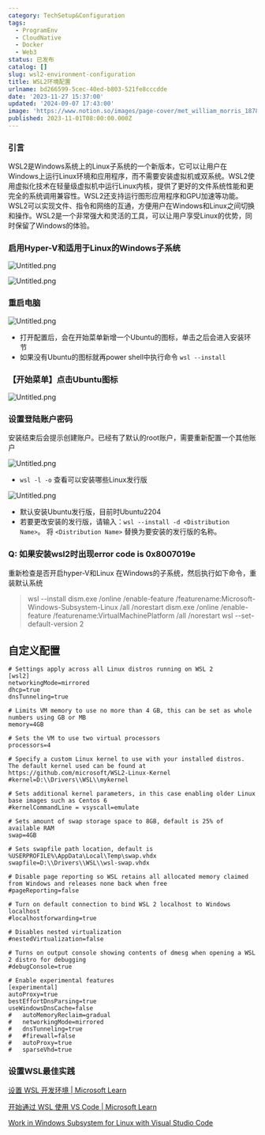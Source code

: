 ```yaml
---
category: TechSetup&Configuration
tags:
  - ProgramEnv
  - CloudNative
  - Docker
  - Web3
status: 已发布
catalog: []
slug: wsl2-environment-configuration
title: WSL2环境配置
urlname: bd266599-5cec-40ed-b803-521fe8cccdde
date: '2023-11-27 15:37:00'
updated: '2024-09-07 17:43:00'
image: 'https://www.notion.so/images/page-cover/met_william_morris_1878.jpg'
published: 2023-11-01T08:00:00.000Z
---
```


### 引言


WSL2是Windows系统上的Linux子系统的一个新版本，它可以让用户在Windows上运行Linux环境和应用程序，而不需要安装虚拟机或双系统。WSL2使用虚拟化技术在轻量级虚拟机中运行Linux内核，提供了更好的文件系统性能和更完全的系统调用兼容性。WSL2还支持运行图形应用程序和GPU加速等功能。WSL2可以实现文件、指令和网络的互通，方便用户在Windows和Linux之间切换和操作。WSL2是一个非常强大和灵活的工具，可以让用户享受Linux的优势，同时保留了Windows的体验。


### 启用Hyper-V和适用于Linux的Windows子系统


![Untitled.png](https://prod-files-secure.s3.us-west-2.amazonaws.com/5d24fe63-e567-4804-86f9-9fdc62e13082/62efe4d1-37d6-4606-a7b8-34dcd63ff38a/Untitled.png?X-Amz-Algorithm=AWS4-HMAC-SHA256&X-Amz-Content-Sha256=UNSIGNED-PAYLOAD&X-Amz-Credential=ASIAZI2LB466QTRIVHGY%2F20250129%2Fus-west-2%2Fs3%2Faws4_request&X-Amz-Date=20250129T053613Z&X-Amz-Expires=3600&X-Amz-Security-Token=IQoJb3JpZ2luX2VjEHsaCXVzLXdlc3QtMiJGMEQCIC5nunjL66T62p%2FfSUTWDbpU3k8MQcAg%2BNicWK9%2BYhGGAiBpqkG2cANsh2TeCp9xGdhau7EjNhGlcKNUvygH4laxTCqIBAiE%2F%2F%2F%2F%2F%2F%2F%2F%2F%2F8BEAAaDDYzNzQyMzE4MzgwNSIMRbyem9Vsn8H7nQCJKtwDFB2%2FidWA2eYq%2Fq8GKVVs%2FrSg1O8mvyzCg9YSZ7nKdw5NnSeljXsIbhB%2BjhspTaSM6w1NCccc5Ocs2rfPNBWATSNBa%2B7RBYxMFIdsX38%2F%2B%2FCZGdIbxA9VEDjrA5CTn9rseuMvEIkFfMpN0Uz7ED6Qc12S5MT9xycfTVHlbhDvqGtxbSXHglRnoSWcSnbrjoAT2YUiaAyIKvq6euczOeQbfnP80NqWw8moWVhoklpAHNlfJ3rMT4LrgNzpqnctZ9Tc1Dz6f%2FBCFE2tM56yxhebxqyyHxAj9wnmy4HrsPRTfKD2JbKu5obNb9ga1DprbK2c9i30DhCjptNdHAh8Rh29TkxsJiWU%2BHyqMay5uU3IzaY5pwPdDRRicZ156wwmCSGgdutLPeirunwzlEhLrpJplwf8Ijh3rfYUm0gScekXNIKzm54dbzh5xjh6UwRG3IXlnfSfmBzANeJknErZ2wfvGwWxHBZ%2FBTXxuL%2BemUIuMTZzSf7caJENvrXXPvC46FQEFBCVP7qgcyWtcJPtZDYpoA4BEWLhHZ48Ffb65PqmpLLqaoJjpyyiGVoFhf2fvy3XVNCrp7YyljMGptWTQtpZE1v6BRvtlMY8IvOP5XycIYGOnPCKkk41wxazEhgw07rmvAY6pgFyEiZ7%2BToa6kZc1KvMsidvu6U9nEMBI7HaaMs%2BX%2Fe5%2BPhQbo3i7NlsRq3FNiNl3Wvitq9cVc9CAhrc25HchvmuRzK5eBfngH8A7657%2F9bHKVchIqI5%2F8OCzd91sHTSdxYJPRvhIcnr776e1KKmQ%2BYf4Jq7NmE53Z%2BNs1gOkdxvt1zIWGN9DavIWB42Ws%2FOByovvdueU8BhJeienQHItwtCGbBbopTo&X-Amz-Signature=6c99234260dd7259e7f25e7652d4d862466093dcf2acef5d7b3d55fa010ab4a5&X-Amz-SignedHeaders=host&x-id=GetObject)


![Untitled.png](https://prod-files-secure.s3.us-west-2.amazonaws.com/5d24fe63-e567-4804-86f9-9fdc62e13082/74866fe6-9ce5-4055-94c5-4900f6f5ff8b/Untitled.png?X-Amz-Algorithm=AWS4-HMAC-SHA256&X-Amz-Content-Sha256=UNSIGNED-PAYLOAD&X-Amz-Credential=ASIAZI2LB466QTRIVHGY%2F20250129%2Fus-west-2%2Fs3%2Faws4_request&X-Amz-Date=20250129T053613Z&X-Amz-Expires=3600&X-Amz-Security-Token=IQoJb3JpZ2luX2VjEHsaCXVzLXdlc3QtMiJGMEQCIC5nunjL66T62p%2FfSUTWDbpU3k8MQcAg%2BNicWK9%2BYhGGAiBpqkG2cANsh2TeCp9xGdhau7EjNhGlcKNUvygH4laxTCqIBAiE%2F%2F%2F%2F%2F%2F%2F%2F%2F%2F8BEAAaDDYzNzQyMzE4MzgwNSIMRbyem9Vsn8H7nQCJKtwDFB2%2FidWA2eYq%2Fq8GKVVs%2FrSg1O8mvyzCg9YSZ7nKdw5NnSeljXsIbhB%2BjhspTaSM6w1NCccc5Ocs2rfPNBWATSNBa%2B7RBYxMFIdsX38%2F%2B%2FCZGdIbxA9VEDjrA5CTn9rseuMvEIkFfMpN0Uz7ED6Qc12S5MT9xycfTVHlbhDvqGtxbSXHglRnoSWcSnbrjoAT2YUiaAyIKvq6euczOeQbfnP80NqWw8moWVhoklpAHNlfJ3rMT4LrgNzpqnctZ9Tc1Dz6f%2FBCFE2tM56yxhebxqyyHxAj9wnmy4HrsPRTfKD2JbKu5obNb9ga1DprbK2c9i30DhCjptNdHAh8Rh29TkxsJiWU%2BHyqMay5uU3IzaY5pwPdDRRicZ156wwmCSGgdutLPeirunwzlEhLrpJplwf8Ijh3rfYUm0gScekXNIKzm54dbzh5xjh6UwRG3IXlnfSfmBzANeJknErZ2wfvGwWxHBZ%2FBTXxuL%2BemUIuMTZzSf7caJENvrXXPvC46FQEFBCVP7qgcyWtcJPtZDYpoA4BEWLhHZ48Ffb65PqmpLLqaoJjpyyiGVoFhf2fvy3XVNCrp7YyljMGptWTQtpZE1v6BRvtlMY8IvOP5XycIYGOnPCKkk41wxazEhgw07rmvAY6pgFyEiZ7%2BToa6kZc1KvMsidvu6U9nEMBI7HaaMs%2BX%2Fe5%2BPhQbo3i7NlsRq3FNiNl3Wvitq9cVc9CAhrc25HchvmuRzK5eBfngH8A7657%2F9bHKVchIqI5%2F8OCzd91sHTSdxYJPRvhIcnr776e1KKmQ%2BYf4Jq7NmE53Z%2BNs1gOkdxvt1zIWGN9DavIWB42Ws%2FOByovvdueU8BhJeienQHItwtCGbBbopTo&X-Amz-Signature=48f4dab32610fb137cb9f646367a0672e829c3a37ef1edacc2114a6ee3d3a9bc&X-Amz-SignedHeaders=host&x-id=GetObject)


### 重启电脑


![Untitled.png](https://prod-files-secure.s3.us-west-2.amazonaws.com/5d24fe63-e567-4804-86f9-9fdc62e13082/ed8ca255-2fda-4c1b-9b1a-f1896300e8e7/Untitled.png?X-Amz-Algorithm=AWS4-HMAC-SHA256&X-Amz-Content-Sha256=UNSIGNED-PAYLOAD&X-Amz-Credential=ASIAZI2LB466QTRIVHGY%2F20250129%2Fus-west-2%2Fs3%2Faws4_request&X-Amz-Date=20250129T053613Z&X-Amz-Expires=3600&X-Amz-Security-Token=IQoJb3JpZ2luX2VjEHsaCXVzLXdlc3QtMiJGMEQCIC5nunjL66T62p%2FfSUTWDbpU3k8MQcAg%2BNicWK9%2BYhGGAiBpqkG2cANsh2TeCp9xGdhau7EjNhGlcKNUvygH4laxTCqIBAiE%2F%2F%2F%2F%2F%2F%2F%2F%2F%2F8BEAAaDDYzNzQyMzE4MzgwNSIMRbyem9Vsn8H7nQCJKtwDFB2%2FidWA2eYq%2Fq8GKVVs%2FrSg1O8mvyzCg9YSZ7nKdw5NnSeljXsIbhB%2BjhspTaSM6w1NCccc5Ocs2rfPNBWATSNBa%2B7RBYxMFIdsX38%2F%2B%2FCZGdIbxA9VEDjrA5CTn9rseuMvEIkFfMpN0Uz7ED6Qc12S5MT9xycfTVHlbhDvqGtxbSXHglRnoSWcSnbrjoAT2YUiaAyIKvq6euczOeQbfnP80NqWw8moWVhoklpAHNlfJ3rMT4LrgNzpqnctZ9Tc1Dz6f%2FBCFE2tM56yxhebxqyyHxAj9wnmy4HrsPRTfKD2JbKu5obNb9ga1DprbK2c9i30DhCjptNdHAh8Rh29TkxsJiWU%2BHyqMay5uU3IzaY5pwPdDRRicZ156wwmCSGgdutLPeirunwzlEhLrpJplwf8Ijh3rfYUm0gScekXNIKzm54dbzh5xjh6UwRG3IXlnfSfmBzANeJknErZ2wfvGwWxHBZ%2FBTXxuL%2BemUIuMTZzSf7caJENvrXXPvC46FQEFBCVP7qgcyWtcJPtZDYpoA4BEWLhHZ48Ffb65PqmpLLqaoJjpyyiGVoFhf2fvy3XVNCrp7YyljMGptWTQtpZE1v6BRvtlMY8IvOP5XycIYGOnPCKkk41wxazEhgw07rmvAY6pgFyEiZ7%2BToa6kZc1KvMsidvu6U9nEMBI7HaaMs%2BX%2Fe5%2BPhQbo3i7NlsRq3FNiNl3Wvitq9cVc9CAhrc25HchvmuRzK5eBfngH8A7657%2F9bHKVchIqI5%2F8OCzd91sHTSdxYJPRvhIcnr776e1KKmQ%2BYf4Jq7NmE53Z%2BNs1gOkdxvt1zIWGN9DavIWB42Ws%2FOByovvdueU8BhJeienQHItwtCGbBbopTo&X-Amz-Signature=eb84c5d65b83ce3d2698e6c25f8daa391cd94d84125c4e14d124942b6046bc91&X-Amz-SignedHeaders=host&x-id=GetObject)

- 打开配置后，会在开始菜单新增一个Ubuntu的图标，单击之后会进入安装环节
- 如果没有Ubuntu的图标就再power shell中执行命令 `wsl --install`

### 【开始菜单】点击Ubuntu图标


![Untitled.png](https://prod-files-secure.s3.us-west-2.amazonaws.com/5d24fe63-e567-4804-86f9-9fdc62e13082/d7415a12-f453-43fe-a604-a208d85638a3/Untitled.png?X-Amz-Algorithm=AWS4-HMAC-SHA256&X-Amz-Content-Sha256=UNSIGNED-PAYLOAD&X-Amz-Credential=ASIAZI2LB466QTRIVHGY%2F20250129%2Fus-west-2%2Fs3%2Faws4_request&X-Amz-Date=20250129T053613Z&X-Amz-Expires=3600&X-Amz-Security-Token=IQoJb3JpZ2luX2VjEHsaCXVzLXdlc3QtMiJGMEQCIC5nunjL66T62p%2FfSUTWDbpU3k8MQcAg%2BNicWK9%2BYhGGAiBpqkG2cANsh2TeCp9xGdhau7EjNhGlcKNUvygH4laxTCqIBAiE%2F%2F%2F%2F%2F%2F%2F%2F%2F%2F8BEAAaDDYzNzQyMzE4MzgwNSIMRbyem9Vsn8H7nQCJKtwDFB2%2FidWA2eYq%2Fq8GKVVs%2FrSg1O8mvyzCg9YSZ7nKdw5NnSeljXsIbhB%2BjhspTaSM6w1NCccc5Ocs2rfPNBWATSNBa%2B7RBYxMFIdsX38%2F%2B%2FCZGdIbxA9VEDjrA5CTn9rseuMvEIkFfMpN0Uz7ED6Qc12S5MT9xycfTVHlbhDvqGtxbSXHglRnoSWcSnbrjoAT2YUiaAyIKvq6euczOeQbfnP80NqWw8moWVhoklpAHNlfJ3rMT4LrgNzpqnctZ9Tc1Dz6f%2FBCFE2tM56yxhebxqyyHxAj9wnmy4HrsPRTfKD2JbKu5obNb9ga1DprbK2c9i30DhCjptNdHAh8Rh29TkxsJiWU%2BHyqMay5uU3IzaY5pwPdDRRicZ156wwmCSGgdutLPeirunwzlEhLrpJplwf8Ijh3rfYUm0gScekXNIKzm54dbzh5xjh6UwRG3IXlnfSfmBzANeJknErZ2wfvGwWxHBZ%2FBTXxuL%2BemUIuMTZzSf7caJENvrXXPvC46FQEFBCVP7qgcyWtcJPtZDYpoA4BEWLhHZ48Ffb65PqmpLLqaoJjpyyiGVoFhf2fvy3XVNCrp7YyljMGptWTQtpZE1v6BRvtlMY8IvOP5XycIYGOnPCKkk41wxazEhgw07rmvAY6pgFyEiZ7%2BToa6kZc1KvMsidvu6U9nEMBI7HaaMs%2BX%2Fe5%2BPhQbo3i7NlsRq3FNiNl3Wvitq9cVc9CAhrc25HchvmuRzK5eBfngH8A7657%2F9bHKVchIqI5%2F8OCzd91sHTSdxYJPRvhIcnr776e1KKmQ%2BYf4Jq7NmE53Z%2BNs1gOkdxvt1zIWGN9DavIWB42Ws%2FOByovvdueU8BhJeienQHItwtCGbBbopTo&X-Amz-Signature=dde3622193c882807c5f33e3f139b88613076279e0284046c176587118ad7fdb&X-Amz-SignedHeaders=host&x-id=GetObject)


### 设置登陆账户密码


安装结束后会提示创建账户。已经有了默认的root账户，需要重新配置一个其他账户


![Untitled.png](https://prod-files-secure.s3.us-west-2.amazonaws.com/5d24fe63-e567-4804-86f9-9fdc62e13082/bb38a6ce-031e-4122-9787-de509d2240bf/Untitled.png?X-Amz-Algorithm=AWS4-HMAC-SHA256&X-Amz-Content-Sha256=UNSIGNED-PAYLOAD&X-Amz-Credential=ASIAZI2LB466QTRIVHGY%2F20250129%2Fus-west-2%2Fs3%2Faws4_request&X-Amz-Date=20250129T053613Z&X-Amz-Expires=3600&X-Amz-Security-Token=IQoJb3JpZ2luX2VjEHsaCXVzLXdlc3QtMiJGMEQCIC5nunjL66T62p%2FfSUTWDbpU3k8MQcAg%2BNicWK9%2BYhGGAiBpqkG2cANsh2TeCp9xGdhau7EjNhGlcKNUvygH4laxTCqIBAiE%2F%2F%2F%2F%2F%2F%2F%2F%2F%2F8BEAAaDDYzNzQyMzE4MzgwNSIMRbyem9Vsn8H7nQCJKtwDFB2%2FidWA2eYq%2Fq8GKVVs%2FrSg1O8mvyzCg9YSZ7nKdw5NnSeljXsIbhB%2BjhspTaSM6w1NCccc5Ocs2rfPNBWATSNBa%2B7RBYxMFIdsX38%2F%2B%2FCZGdIbxA9VEDjrA5CTn9rseuMvEIkFfMpN0Uz7ED6Qc12S5MT9xycfTVHlbhDvqGtxbSXHglRnoSWcSnbrjoAT2YUiaAyIKvq6euczOeQbfnP80NqWw8moWVhoklpAHNlfJ3rMT4LrgNzpqnctZ9Tc1Dz6f%2FBCFE2tM56yxhebxqyyHxAj9wnmy4HrsPRTfKD2JbKu5obNb9ga1DprbK2c9i30DhCjptNdHAh8Rh29TkxsJiWU%2BHyqMay5uU3IzaY5pwPdDRRicZ156wwmCSGgdutLPeirunwzlEhLrpJplwf8Ijh3rfYUm0gScekXNIKzm54dbzh5xjh6UwRG3IXlnfSfmBzANeJknErZ2wfvGwWxHBZ%2FBTXxuL%2BemUIuMTZzSf7caJENvrXXPvC46FQEFBCVP7qgcyWtcJPtZDYpoA4BEWLhHZ48Ffb65PqmpLLqaoJjpyyiGVoFhf2fvy3XVNCrp7YyljMGptWTQtpZE1v6BRvtlMY8IvOP5XycIYGOnPCKkk41wxazEhgw07rmvAY6pgFyEiZ7%2BToa6kZc1KvMsidvu6U9nEMBI7HaaMs%2BX%2Fe5%2BPhQbo3i7NlsRq3FNiNl3Wvitq9cVc9CAhrc25HchvmuRzK5eBfngH8A7657%2F9bHKVchIqI5%2F8OCzd91sHTSdxYJPRvhIcnr776e1KKmQ%2BYf4Jq7NmE53Z%2BNs1gOkdxvt1zIWGN9DavIWB42Ws%2FOByovvdueU8BhJeienQHItwtCGbBbopTo&X-Amz-Signature=dc1c06737122e18daf03249093a1da88a10f5b02f5cd160007d39dc34dfbb5f6&X-Amz-SignedHeaders=host&x-id=GetObject)

- `wsl -l -o` 查看可以安装哪些Linux发行版

![Untitled.png](https://prod-files-secure.s3.us-west-2.amazonaws.com/5d24fe63-e567-4804-86f9-9fdc62e13082/4b4e5e2f-4e13-4651-8884-559a62c38137/Untitled.png?X-Amz-Algorithm=AWS4-HMAC-SHA256&X-Amz-Content-Sha256=UNSIGNED-PAYLOAD&X-Amz-Credential=ASIAZI2LB466QTRIVHGY%2F20250129%2Fus-west-2%2Fs3%2Faws4_request&X-Amz-Date=20250129T053613Z&X-Amz-Expires=3600&X-Amz-Security-Token=IQoJb3JpZ2luX2VjEHsaCXVzLXdlc3QtMiJGMEQCIC5nunjL66T62p%2FfSUTWDbpU3k8MQcAg%2BNicWK9%2BYhGGAiBpqkG2cANsh2TeCp9xGdhau7EjNhGlcKNUvygH4laxTCqIBAiE%2F%2F%2F%2F%2F%2F%2F%2F%2F%2F8BEAAaDDYzNzQyMzE4MzgwNSIMRbyem9Vsn8H7nQCJKtwDFB2%2FidWA2eYq%2Fq8GKVVs%2FrSg1O8mvyzCg9YSZ7nKdw5NnSeljXsIbhB%2BjhspTaSM6w1NCccc5Ocs2rfPNBWATSNBa%2B7RBYxMFIdsX38%2F%2B%2FCZGdIbxA9VEDjrA5CTn9rseuMvEIkFfMpN0Uz7ED6Qc12S5MT9xycfTVHlbhDvqGtxbSXHglRnoSWcSnbrjoAT2YUiaAyIKvq6euczOeQbfnP80NqWw8moWVhoklpAHNlfJ3rMT4LrgNzpqnctZ9Tc1Dz6f%2FBCFE2tM56yxhebxqyyHxAj9wnmy4HrsPRTfKD2JbKu5obNb9ga1DprbK2c9i30DhCjptNdHAh8Rh29TkxsJiWU%2BHyqMay5uU3IzaY5pwPdDRRicZ156wwmCSGgdutLPeirunwzlEhLrpJplwf8Ijh3rfYUm0gScekXNIKzm54dbzh5xjh6UwRG3IXlnfSfmBzANeJknErZ2wfvGwWxHBZ%2FBTXxuL%2BemUIuMTZzSf7caJENvrXXPvC46FQEFBCVP7qgcyWtcJPtZDYpoA4BEWLhHZ48Ffb65PqmpLLqaoJjpyyiGVoFhf2fvy3XVNCrp7YyljMGptWTQtpZE1v6BRvtlMY8IvOP5XycIYGOnPCKkk41wxazEhgw07rmvAY6pgFyEiZ7%2BToa6kZc1KvMsidvu6U9nEMBI7HaaMs%2BX%2Fe5%2BPhQbo3i7NlsRq3FNiNl3Wvitq9cVc9CAhrc25HchvmuRzK5eBfngH8A7657%2F9bHKVchIqI5%2F8OCzd91sHTSdxYJPRvhIcnr776e1KKmQ%2BYf4Jq7NmE53Z%2BNs1gOkdxvt1zIWGN9DavIWB42Ws%2FOByovvdueU8BhJeienQHItwtCGbBbopTo&X-Amz-Signature=fcab7409e35ac4cecdcbf37d65f14f581134c513ea6aacee3a2610edf559af03&X-Amz-SignedHeaders=host&x-id=GetObject)

- 默认安装Ubuntu发行版，目前时Ubuntu2204
- 若要更改安装的发行版，请输入：`wsl --install -d <Distribution Name>`。 将 `<Distribution Name>` 替换为要安装的发行版的名称。

### Q: 如果安装wsl2时出现error code is 0x8007019e


重新检查是否开启hyper-V和Linux 在Windows的子系统，然后执行如下命令，重装默认系统

> wsl --install
> dism.exe /online /enable-feature /featurename:Microsoft-Windows-Subsystem-Linux /all /norestart
> dism.exe /online /enable-feature /featurename:VirtualMachinePlatform /all /norestart
> wsl --set-default-version 2

## 自定义配置


```shell
# Settings apply across all Linux distros running on WSL 2
[wsl2]
networkingMode=mirrored
dhcp=true
dnsTunneling=true

# Limits VM memory to use no more than 4 GB, this can be set as whole numbers using GB or MB
memory=4GB 

# Sets the VM to use two virtual processors
processors=4

# Specify a custom Linux kernel to use with your installed distros. The default kernel used can be found at https://github.com/microsoft/WSL2-Linux-Kernel
#kernel=D:\\Drivers\\WSL\\mykernel

# Sets additional kernel parameters, in this case enabling older Linux base images such as Centos 6
#kernelCommandLine = vsyscall=emulate

# Sets amount of swap storage space to 8GB, default is 25% of available RAM
swap=4GB

# Sets swapfile path location, default is %USERPROFILE%\AppData\Local\Temp\swap.vhdx
swapfile=D:\\Drivers\\WSL\\wsl-swap.vhdx

# Disable page reporting so WSL retains all allocated memory claimed from Windows and releases none back when free
#pageReporting=false

# Turn on default connection to bind WSL 2 localhost to Windows localhost
#localhostforwarding=true

# Disables nested virtualization
#nestedVirtualization=false

# Turns on output console showing contents of dmesg when opening a WSL 2 distro for debugging
#debugConsole=true

# Enable experimental features
[experimental]
autoProxy=true
bestEffortDnsParsing=true
useWindowsDnsCache=false
#   autoMemoryReclaim=gradual
#   networkingMode=mirrored
#   dnsTunneling=true
#   #firewall=false
#   autoProxy=true
#   sparseVhd=true
```


### 设置WSL最佳实践


[设置 WSL 开发环境 | Microsoft Learn](https://learn.microsoft.com/zh-cn/windows/wsl/setup/environment#set-up-your-linux-username-and-password)


[开始通过 WSL 使用 VS Code | Microsoft Learn](https://learn.microsoft.com/zh-cn/windows/wsl/tutorials/wsl-vscode)


[Work in Windows Subsystem for Linux with Visual Studio Code](https://code.visualstudio.com/docs/remote/wsl-tutorial)

